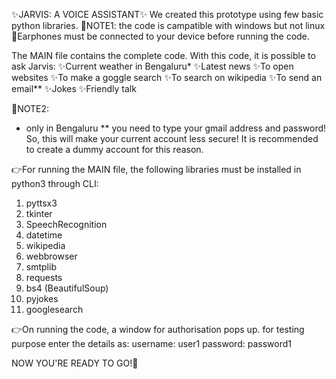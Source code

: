 ✨JARVIS: A VOICE ASSISTANT✨
We created this prototype using few basic python libraries.
🔴NOTE1: the code is campatible with windows but not linux
🔴Earphones must be connected to your device before running the code.

The MAIN file contains the complete code.
With this code, it is possible to ask Jarvis:
✨Current weather in Bengaluru*
✨Latest news
✨To open websites 
✨To make a goggle search
✨To search on wikipedia
✨To send an email**
✨Jokes
✨Friendly talk

🔴NOTE2:
* only in Bengaluru
** you need to type your gmail address and password! So, this will make your current account less secure! It is recommended to create a dummy account for this reason.

👉For running the MAIN file, the following libraries must be installed in python3 through CLI:
1. pyttsx3 
2. tkinter 
3. SpeechRecognition
4. datetime 
5. wikipedia
6. webbrowser
7. smtplib
8. requests
9. bs4  (BeautifulSoup)
10. pyjokes
11. googlesearch 

👉On running the code, a window for authorisation pops up. for testing purpose enter the details as:
username: user1
password: password1

NOW YOU'RE READY TO GO!🎉
